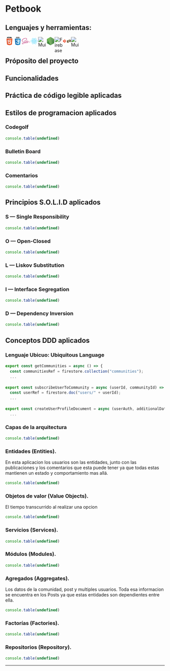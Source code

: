 # Petbook

## Lenguajes y herramientas:

[<img align="left" alt="HTML5" width="26px" src="https://raw.githubusercontent.com/github/explore/80688e429a7d4ef2fca1e82350fe8e3517d3494d/topics/html/html.png" />][html5]
[<img align="left" alt="CSS3" width="26px" src="https://raw.githubusercontent.com/github/explore/80688e429a7d4ef2fca1e82350fe8e3517d3494d/topics/css/css.png" />][css3]
[<img align="left" alt="Sass" width="26px" src="https://raw.githubusercontent.com/github/explore/80688e429a7d4ef2fca1e82350fe8e3517d3494d/topics/sass/sass.png" />][sass]
[<img align="left" alt="React" width="26px" src="https://raw.githubusercontent.com/github/explore/80688e429a7d4ef2fca1e82350fe8e3517d3494d/topics/react/react.png" />][react]
[<img align="left" alt="Mui" width="26px" src="https://redux.js.org/img/redux.svg" />][redux]
[<img align="left" alt="Node.js" width="26px" src="https://raw.githubusercontent.com/github/explore/80688e429a7d4ef2fca1e82350fe8e3517d3494d/topics/nodejs/nodejs.png" />][nodejs]
[<img align="left" alt="Firebase" width="26px" src="https://miro.medium.com/max/300/1*R4c8lHBHuH5qyqOtZb3h-w.png" />][firebase]
[<img align="left" alt="Git" width="26px" src="https://raw.githubusercontent.com/github/explore/80688e429a7d4ef2fca1e82350fe8e3517d3494d/topics/git/git.png" />][git]
[<img align="left" alt="Mui" width="26px" src="https://material-ui.com/static/logo_raw.svg" />][mui]
<br />
<br />
## Próposito del proyecto
## Funcionalidades
## Práctica de código legible aplicadas

## Estilos de programacion aplicados
### Codegolf
```javascript
console.table(undefined)
```
### Bulletin Board
```javascript
console.table(undefined)
```
### Comentarios
```javascript
console.table(undefined)
```

## Principios S.O.L.I.D aplicados
### S — Single Responsibility
```javascript
console.table(undefined)
```
### O — Open-Closed
```javascript
console.table(undefined)
```
### L — Liskov Substitution
```javascript
console.table(undefined)
```
### I — Interface Segregation
```javascript
console.table(undefined)
```
### D — Dependency Inversion
```javascript
console.table(undefined)
```

## Conceptos DDD aplicados
### Lenguaje Ubicuo: Ubiquitous Language
```javascript
export const getCommunities = async () => {
  const communitiesRef = firestore.collection("communities");
  ...
  
export const subscribeUserToCommunity = async (userId, communityId) => {
  const userRef = firestore.doc("users/" + userId);
  ...

export const createUserProfileDocument = async (userAuth, additionalData) => {
  ...
```
### Capas de la arquitectura
```javascript
console.table(undefined)
```
### Entidades (Entities).
En esta aplicacion los usuarios son las entidades, junto con las publicaciones y los comentarios que esta puede tener ya que todas estas mantienen un estado y comportamiento mas allá. 
```javascript
console.table(undefined)
```
### Objetos de valor (Value Objects).
El tiempo transcurrido al realizar una opcion
```javascript
console.table(undefined)
```
### Servicios (Services).
```javascript
console.table(undefined)
```
### Módulos (Modules).

```javascript
console.table(undefined)
```
### Agregados (Aggregates).
Los datos de la comunidad, post y multiples usuarios. Toda esa informacion se encuentra en los Posts ya que estas entidades son dependientes entre ella.
```javascript
console.table(undefined)
```
### Factorías (Factories).
```javascript
console.table(undefined)
```
### Repositorios (Repository).
```javascript
console.table(undefined)
```


---
[redux]: https://redux.js.org/
[git]: https://git-scm.com/
[firebase]: https://firebase.google.com/
[nodejs]: https://nodejs.org/en/
[react]: https://reactjs.org/
[javascript]: https://www.javascript.com/
[sass]: https://sass-lang.com/
[css3]: https://developer.mozilla.org/en-US/docs/Archive/CSS3
[html5]: https://developer.mozilla.org/en-US/docs/Web/Guide/HTML/HTML5
[mui]: https://material-ui.com/
